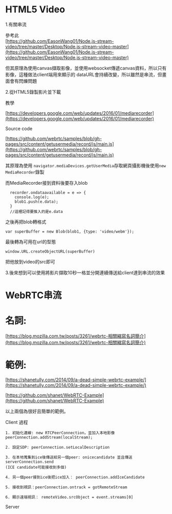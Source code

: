 # HTML5 Video

1.有關串流

參考此  
[https://github.com/EasonWang01/Node.js-stream-video/tree/master/Desktop/Node.js-stream-video-master](https://github.com/EasonWang01/Node.js-stream-video/tree/master/Desktop/Node.js-stream-video-master)

但其原理為使用canvas擷取影像，並使用websocket傳遞canvas資料，所以只有影像，這種做法client端用來顯示的 dataURL會持續改變，所以雖然是串流，但畫面會有閃爍問題

2.從HTML5錄製影片並下載

教學

[https://developers.google.com/web/updates/2016/01/mediarecorder](https://developers.google.com/web/updates/2016/01/mediarecorder)

Source code

[https://github.com/webrtc/samples/blob/gh-pages/src/content/getusermedia/record/js/main.js](https://github.com/webrtc/samples/blob/gh-pages/src/content/getusermedia/record/js/main.js)

其原理為使用 `navigator.mediaDevices.getUserMedia`存取網頁攝影機後使用`new MediaRecorder`錄製

而MediaRecorder接到資料後要存入blob

```
  recorder.ondataavailable = e => {
    console.log(e);
    blob1.push(e.data);
  }
  //這裡記得要推入的是e.data
```

之後再把blob轉格式

`var superBuffer = new Blob(blob1, {type: 'video/webm'});`

最後轉為可用在url的型態

```
window.URL.createObjectURL(superBuffer)
```

把他放到video的src即可

3.後來想到可以使用將影片擷取10秒一格並分開連續傳送給client達到串流的效果

# WebRTC串流

# 名詞:

[https://blog.mozilla.com.tw/posts/3261/webrtc-相關縮寫名詞簡介](https://blog.mozilla.com.tw/posts/3261/webrtc-相關縮寫名詞簡介)

# 範例:

[https://shanetully.com/2014/09/a-dead-simple-webrtc-example/](https://shanetully.com/2014/09/a-dead-simple-webrtc-example/)

[https://github.com/shanet/WebRTC-Example](https://github.com/shanet/WebRTC-Example)

以上兩個為很好且簡單的範例。

Client 過程

```
1. 初始化連線: new RTCPeerConnection，並加入本地影像 peerConnection.addStream(localStream);

2. 設定SDP: peerConnection.setLocalDescription

3. 在本地蒐集到ice後傳送給另一個peer: onicecandidate 並且傳送 serverConnection.send
(ICE candidate可能接收到多個)

4. 另一個peer接到ice後把ice加入： peerConnection.addIceCandidate

5. 接收到視訊：peerConnection.ontrack = gotRemoteStream

6. 顯示遠端視訊： remoteVideo.srcObject = event.streams[0]
```

Server

